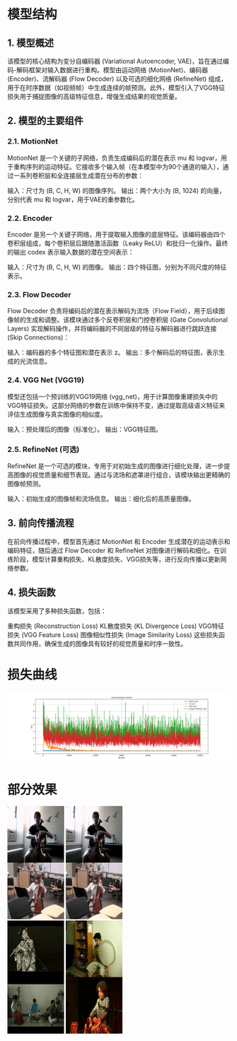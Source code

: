 # 模型结构
## 1. 模型概述
该模型的核心结构为变分自编码器 (Variational Autoencoder, VAE)，旨在通过编码-解码框架对输入数据进行重构。模型由运动网络 (MotionNet)、编码器 (Encoder)、流解码器 (Flow Decoder) 以及可选的细化网络 (RefineNet) 组成，用于在时序数据（如视频帧）中生成连续的帧预测。此外，模型引入了VGG特征损失用于捕捉图像的高级特征信息，增强生成结果的视觉质量。

## 2. 模型的主要组件
### 2.1. MotionNet
MotionNet 是一个关键的子网络，负责生成编码后的潜在表示 mu 和 logvar，用于重构序列的运动特征。它接收多个输入帧（在本模型中为90个通道的输入），通过一系列卷积层和全连接层生成潜在分布的参数：

输入：尺寸为 (B, C, H, W) 的图像序列。
输出：两个大小为 (B, 1024) 的向量，分别代表 mu 和 logvar，用于VAE的重参数化。
### 2.2. Encoder
Encoder 是另一个关键子网络，用于提取输入图像的底层特征。该编码器由四个卷积层组成，每个卷积层后跟随激活函数（Leaky ReLU）和批归一化操作。最终的输出 codex 表示输入数据的潜在空间表示：

输入：尺寸为 (B, C, H, W) 的图像。
输出：四个特征图，分别为不同尺度的特征表示。
### 2.3. Flow Decoder
Flow Decoder 负责将编码后的潜在表示解码为流场（Flow Field），用于后续图像帧的生成和调整。该模块通过多个反卷积层和门控卷积层 (Gate Convolutional Layers) 实现解码操作，并将编码器的不同层级的特征与解码器进行跳跃连接 (Skip Connections)：

输入：编码器的多个特征图和潜在表示 z。
输出：多个解码后的特征图，表示生成的光流信息。
### 2.4. VGG Net (VGG19)
模型还包括一个预训练的VGG19网络 (vgg_net)，用于计算图像重建损失中的VGG特征损失。这部分网络的参数在训练中保持不变，通过提取高级语义特征来评估生成图像与真实图像的相似度。

输入：预处理后的图像（标准化）。
输出：VGG特征图。
### 2.5. RefineNet (可选)
RefineNet 是一个可选的模块，专用于对初始生成的图像进行细化处理，进一步提高图像的视觉质量和细节表现。通过与流场和遮罩进行组合，该模块输出更精确的图像帧预测。

输入：初始生成的图像帧和流场信息。
输出：细化后的高质量图像。
## 3. 前向传播流程
在前向传播过程中，模型首先通过 MotionNet 和 Encoder 生成潜在的运动表示和编码特征，随后通过 Flow Decoder 和 RefineNet 对图像进行解码和细化。在训练阶段，模型计算重构损失、KL散度损失、VGG损失等，进行反向传播以更新网络参数。

## 4. 损失函数
该模型采用了多种损失函数，包括：

重构损失 (Reconstruction Loss)
KL散度损失 (KL Divergence Loss)
VGG特征损失 (VGG Feature Loss)
图像相似性损失 (Image Similarity Loss)
这些损失函数共同作用，确保生成的图像具有较好的视觉质量和时序一致性。

# 损失曲线
![损失曲线](images/Figure_1.png)

# 部分效果
![真实视频](images/085000_gt.gif)
![生成视频](images/085000_sample.gif)<br>
![](images/083500_recon.gif)
![](images/085000_recon.gif)
